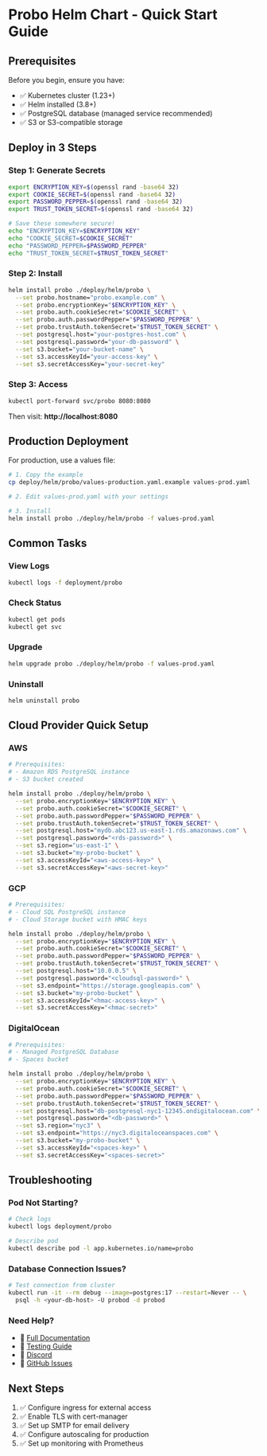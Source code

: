 # Probo Helm Chart - Quick Start Guide

## Prerequisites

Before you begin, ensure you have:
- ✅ Kubernetes cluster (1.23+)
- ✅ Helm installed (3.8+)
- ✅ PostgreSQL database (managed service recommended)
- ✅ S3 or S3-compatible storage

## Deploy in 3 Steps

### Step 1: Generate Secrets

```bash
export ENCRYPTION_KEY=$(openssl rand -base64 32)
export COOKIE_SECRET=$(openssl rand -base64 32)
export PASSWORD_PEPPER=$(openssl rand -base64 32)
export TRUST_TOKEN_SECRET=$(openssl rand -base64 32)

# Save these somewhere secure!
echo "ENCRYPTION_KEY=$ENCRYPTION_KEY"
echo "COOKIE_SECRET=$COOKIE_SECRET"
echo "PASSWORD_PEPPER=$PASSWORD_PEPPER"
echo "TRUST_TOKEN_SECRET=$TRUST_TOKEN_SECRET"
```

### Step 2: Install

```bash
helm install probo ./deploy/helm/probo \
  --set probo.hostname="probo.example.com" \
  --set probo.encryptionKey="$ENCRYPTION_KEY" \
  --set probo.auth.cookieSecret="$COOKIE_SECRET" \
  --set probo.auth.passwordPepper="$PASSWORD_PEPPER" \
  --set probo.trustAuth.tokenSecret="$TRUST_TOKEN_SECRET" \
  --set postgresql.host="your-postgres-host.com" \
  --set postgresql.password="your-db-password" \
  --set s3.bucket="your-bucket-name" \
  --set s3.accessKeyId="your-access-key" \
  --set s3.secretAccessKey="your-secret-key"
```

### Step 3: Access

```bash
kubectl port-forward svc/probo 8080:8080
```

Then visit: **http://localhost:8080**

## Production Deployment

For production, use a values file:

```bash
# 1. Copy the example
cp deploy/helm/probo/values-production.yaml.example values-prod.yaml

# 2. Edit values-prod.yaml with your settings

# 3. Install
helm install probo ./deploy/helm/probo -f values-prod.yaml
```

## Common Tasks

### View Logs
```bash
kubectl logs -f deployment/probo
```

### Check Status
```bash
kubectl get pods
kubectl get svc
```

### Upgrade
```bash
helm upgrade probo ./deploy/helm/probo -f values-prod.yaml
```

### Uninstall
```bash
helm uninstall probo
```

## Cloud Provider Quick Setup

### AWS

```bash
# Prerequisites:
# - Amazon RDS PostgreSQL instance
# - S3 bucket created

helm install probo ./deploy/helm/probo \
  --set probo.encryptionKey="$ENCRYPTION_KEY" \
  --set probo.auth.cookieSecret="$COOKIE_SECRET" \
  --set probo.auth.passwordPepper="$PASSWORD_PEPPER" \
  --set probo.trustAuth.tokenSecret="$TRUST_TOKEN_SECRET" \
  --set postgresql.host="mydb.abc123.us-east-1.rds.amazonaws.com" \
  --set postgresql.password="<rds-password>" \
  --set s3.region="us-east-1" \
  --set s3.bucket="my-probo-bucket" \
  --set s3.accessKeyId="<aws-access-key>" \
  --set s3.secretAccessKey="<aws-secret-key>"
```

### GCP

```bash
# Prerequisites:
# - Cloud SQL PostgreSQL instance
# - Cloud Storage bucket with HMAC keys

helm install probo ./deploy/helm/probo \
  --set probo.encryptionKey="$ENCRYPTION_KEY" \
  --set probo.auth.cookieSecret="$COOKIE_SECRET" \
  --set probo.auth.passwordPepper="$PASSWORD_PEPPER" \
  --set probo.trustAuth.tokenSecret="$TRUST_TOKEN_SECRET" \
  --set postgresql.host="10.0.0.5" \
  --set postgresql.password="<cloudsql-password>" \
  --set s3.endpoint="https://storage.googleapis.com" \
  --set s3.bucket="my-probo-bucket" \
  --set s3.accessKeyId="<hmac-access-key>" \
  --set s3.secretAccessKey="<hmac-secret>"
```

### DigitalOcean

```bash
# Prerequisites:
# - Managed PostgreSQL Database
# - Spaces bucket

helm install probo ./deploy/helm/probo \
  --set probo.encryptionKey="$ENCRYPTION_KEY" \
  --set probo.auth.cookieSecret="$COOKIE_SECRET" \
  --set probo.auth.passwordPepper="$PASSWORD_PEPPER" \
  --set probo.trustAuth.tokenSecret="$TRUST_TOKEN_SECRET" \
  --set postgresql.host="db-postgresql-nyc1-12345.ondigitalocean.com" \
  --set postgresql.password="<db-password>" \
  --set s3.region="nyc3" \
  --set s3.endpoint="https://nyc3.digitaloceanspaces.com" \
  --set s3.bucket="my-probo-bucket" \
  --set s3.accessKeyId="<spaces-key>" \
  --set s3.secretAccessKey="<spaces-secret>"
```

## Troubleshooting

### Pod Not Starting?

```bash
# Check logs
kubectl logs deployment/probo

# Describe pod
kubectl describe pod -l app.kubernetes.io/name=probo
```

### Database Connection Issues?

```bash
# Test connection from cluster
kubectl run -it --rm debug --image=postgres:17 --restart=Never -- \
  psql -h <your-db-host> -U probod -d probod
```

### Need Help?

- 📖 [Full Documentation](./probo/README.md)
- 🧪 [Testing Guide](./TESTING.md)
- 💬 [Discord](https://discord.gg/8qfdJYfvpY)
- 🐛 [GitHub Issues](https://github.com/getprobo/probo/issues)

## Next Steps

1. ✅ Configure ingress for external access
2. ✅ Enable TLS with cert-manager
3. ✅ Set up SMTP for email delivery
4. ✅ Configure autoscaling for production
5. ✅ Set up monitoring with Prometheus
